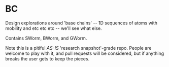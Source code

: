 # BC
Design explorations around 'base chains' -- 1D sequences of atoms with mobility and etc etc etc -- we'll see what else.

Contains SWorm, BWorm, and GWorm.

Note this is a pitiful _AS-IS_ 'research snapshot'-grade repo.  People are welcome to play with it, and pull requests will be considered, but if anything breaks the user gets to keep the pieces.
